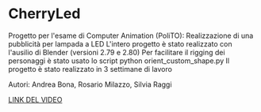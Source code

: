 # CherryLed
Progetto per l'esame di Computer Animation (PoliTO): Realizzazione di una pubblicità per lampada a LED
L'intero progetto è stato realizzato con l'ausilio di Blender (versioni 2.79 e 2.80)
Per facilitare il rigging dei personaggi è stato usato lo script python orient_custom_shape.py
Il progetto è stato realizzato in 3 settimane di lavoro

Autori: Andrea Bona, Rosario Milazzo, Silvia Raggi

[LINK DEL VIDEO](https://drive.google.com/drive/folders/1IAd-llgwnhMlSqlwaIZQ6Qrf_oTEsZVk)
